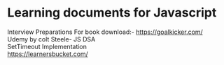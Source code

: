 # Learning documents for Javascript
Interview Preparations
For book download:- https://goalkicker.com/ <br/>
Udemy by colt Steele- JS DSA <br/>
SetTimeout Implementation <br/>
https://learnersbucket.com/ <br/>
